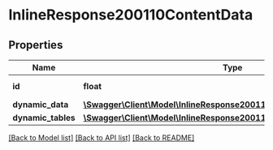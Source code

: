 # InlineResponse200110ContentData

## Properties
Name | Type | Description | Notes
------------ | ------------- | ------------- | -------------
**id** | **float** | id of candidate | [optional] 
**dynamic_data** | [**\Swagger\Client\Model\InlineResponse200110ContentDataDynamicData**](InlineResponse200110ContentDataDynamicData.md) |  | [optional] 
**dynamic_tables** | [**\Swagger\Client\Model\InlineResponse200110ContentDataDynamicTables**](InlineResponse200110ContentDataDynamicTables.md) |  | [optional] 

[[Back to Model list]](../../README.md#documentation-for-models) [[Back to API list]](../../README.md#documentation-for-api-endpoints) [[Back to README]](../../README.md)

